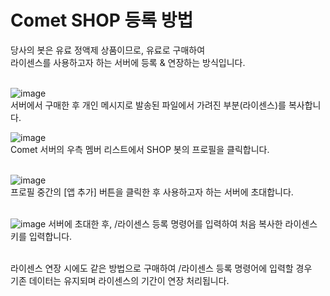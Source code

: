 # Comet SHOP 등록 방법

당사의 봇은 유료 정액제 상품이므로, 유료로 구매하여<br>
라이센스를 사용하고자 하는 서버에 등록 & 연장하는 방식입니다.<br><br>

![image](https://github.com/user-attachments/assets/0add6501-c812-4f30-a0cf-ff8ef6bf3af8)<br>
서버에서 구매한 후 개인 메시지로 발송된 파일에서 가려진 부분(라이센스)를 복사합니다.

![image](https://github.com/user-attachments/assets/435f43af-17cf-4643-b5b4-91793f607090)<br>
Comet 서버의 우측 멤버 리스트에서 SHOP 봇의 프로필을 클릭합니다.<br><br>

![image](https://github.com/user-attachments/assets/bda59e4a-552a-4248-af56-8ba6f69f02a5)<br>
프로필 중간의 [앱 추가] 버튼을 클릭한 후 사용하고자 하는 서버에 초대합니다.<br><br>

![image](https://github.com/user-attachments/assets/6e2d70e8-cdd5-4f56-bb2f-ab0176996cfc)
서버에 초대한 후, /라이센스 등록 명령어를 입력하여 처음 복사한 라이센스 키를 입력합니다.<br><br>

라이센스 연장 시에도 같은 방법으로 구매하여 /라이센스 등록 명령어에 입력할 경우 <br>
기존 데이터는 유지되며 라이센스의 기간이 연장 처리됩니다. 
